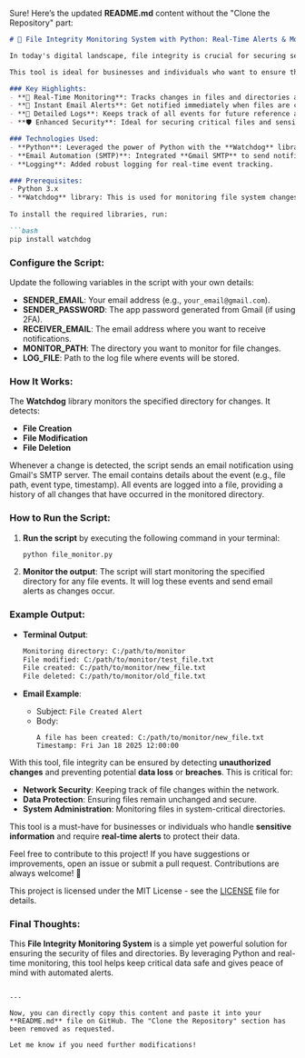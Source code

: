 Sure! Here’s the updated **README.md** content without the "Clone the Repository" part:

```markdown
# 🚨 File Integrity Monitoring System with Python: Real-Time Alerts & Monitoring 🔒💻

In today's digital landscape, file integrity is crucial for securing sensitive data and preventing unauthorized access. This **File Integrity Monitoring System** continuously monitors directories for any **file changes** (creation, modification, or deletion) and automatically sends **email alerts** when suspicious activity is detected.

This tool is ideal for businesses and individuals who want to ensure the integrity of their files and prevent data breaches or unauthorized file changes.

### Key Highlights:
- **📂 Real-Time Monitoring**: Tracks changes in files and directories as they happen.
- **🔔 Instant Email Alerts**: Get notified immediately when files are created, modified, or deleted.
- **📜 Detailed Logs**: Keeps track of all events for future reference and analysis.
- **🛡️ Enhanced Security**: Ideal for securing critical files and sensitive data.

### Technologies Used:
- **Python**: Leveraged the power of Python with the **Watchdog** library for file system monitoring.
- **Email Automation (SMTP)**: Integrated **Gmail SMTP** to send notifications.
- **Logging**: Added robust logging for real-time event tracking.

### Prerequisites:
- Python 3.x
- **Watchdog** library: This is used for monitoring file system changes.
  
To install the required libraries, run:

```bash
pip install watchdog
```

### Configure the Script:
Update the following variables in the script with your own details:
- **SENDER_EMAIL**: Your email address (e.g., `your_email@gmail.com`).
- **SENDER_PASSWORD**: The app password generated from Gmail (if using 2FA).
- **RECEIVER_EMAIL**: The email address where you want to receive notifications.
- **MONITOR_PATH**: The directory you want to monitor for file changes.
- **LOG_FILE**: Path to the log file where events will be stored.

### How It Works:
The **Watchdog** library monitors the specified directory for changes. It detects:
- **File Creation**
- **File Modification**
- **File Deletion**

Whenever a change is detected, the script sends an email notification using Gmail's SMTP server. The email contains details about the event (e.g., file path, event type, timestamp). All events are logged into a file, providing a history of all changes that have occurred in the monitored directory.

### How to Run the Script:
1. **Run the script** by executing the following command in your terminal:
   ```bash
   python file_monitor.py
   ```

2. **Monitor the output**: The script will start monitoring the specified directory for any file events. It will log these events and send email alerts as changes occur.

### Example Output:
- **Terminal Output**:
  ```bash
  Monitoring directory: C:/path/to/monitor
  File modified: C:/path/to/monitor/test_file.txt
  File created: C:/path/to/monitor/new_file.txt
  File deleted: C:/path/to/monitor/old_file.txt
  ```

- **Email Example**:
  - Subject: `File Created Alert`
  - Body: 
    ```
    A file has been created: C:/path/to/monitor/new_file.txt
    Timestamp: Fri Jan 18 2025 12:00:00
    ```

With this tool, file integrity can be ensured by detecting **unauthorized changes** and preventing potential **data loss** or **breaches**. This is critical for:
- **Network Security**: Keeping track of file changes within the network.
- **Data Protection**: Ensuring files remain unchanged and secure.
- **System Administration**: Monitoring files in system-critical directories.

This tool is a must-have for businesses or individuals who handle **sensitive information** and require **real-time alerts** to protect their data.

Feel free to contribute to this project! If you have suggestions or improvements, open an issue or submit a pull request. Contributions are always welcome! 🙌

This project is licensed under the MIT License - see the [LICENSE](LICENSE) file for details.

### Final Thoughts:
This **File Integrity Monitoring System** is a simple yet powerful solution for ensuring the security of files and directories. By leveraging Python and real-time monitoring, this tool helps keep critical data safe and gives peace of mind with automated alerts.
```

---

Now, you can directly copy this content and paste it into your **README.md** file on GitHub. The "Clone the Repository" section has been removed as requested.

Let me know if you need further modifications!

